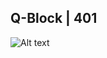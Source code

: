 ## Q-Block | 401

![Alt text](https://github.com/Alghuti-Portfolio/QBlock_401/blob/f542eaa0391d448d6c66d663aa53bdfcc98aee4b/default.jpg)


